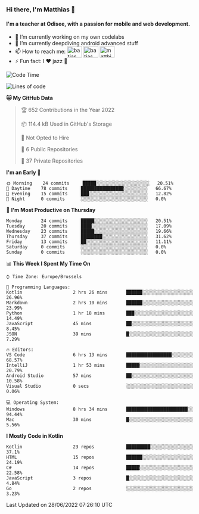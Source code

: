 ### Hi there, I'm Matthias 👋

#### I'm a teacher at Odisee, with a passion for mobile and web development.

- 🔭 I’m currently working on my own codelabs
- 🌱 I’m currently deepdiving android advanced stuff
- 📫 How to reach me: <a href="https://dev.to/batjas" target="_blank"><img align="center" src="https://raw.githubusercontent.com/rahuldkjain/github-profile-readme-generator/master/src/images/icons/Social/devto.svg" alt="batjas" height="30" width="40" /></a>
<a href="https://twitter.com/batjas" target="_blank"><img align="center" src="https://raw.githubusercontent.com/rahuldkjain/github-profile-readme-generator/master/src/images/icons/Social/twitter.svg" alt="batjas" height="30" width="40" /></a>
<a href="https://linkedin.com/in/matthiasdruwé" target="_blank"><img align="center" src="https://raw.githubusercontent.com/rahuldkjain/github-profile-readme-generator/master/src/images/icons/Social/linked-in-alt.svg" alt="matthiasdruwé" height="30" width="40" /></a>
- ⚡ Fun fact: I ❤ jazz 🎷


<!--START_SECTION:waka-->
![Code Time](http://img.shields.io/badge/Code%20Time-346%20hrs%204%20mins-blue)

![Lines of code](https://img.shields.io/badge/From%20Hello%20World%20I%27ve%20Written-391%20Thousand%20lines%20of%20code-blue)

**🐱 My GitHub Data** 

> 🏆 652 Contributions in the Year 2022
 > 
> 📦 114.4 kB Used in GitHub's Storage 
 > 
> 🚫 Not Opted to Hire
 > 
> 📜 6 Public Repositories 
 > 
> 🔑 37 Private Repositories  
 > 
**I'm an Early 🐤** 

```text
🌞 Morning    24 commits     █████░░░░░░░░░░░░░░░░░░░░   20.51% 
🌆 Daytime    78 commits     ████████████████░░░░░░░░░   66.67% 
🌃 Evening    15 commits     ███░░░░░░░░░░░░░░░░░░░░░░   12.82% 
🌙 Night      0 commits      ░░░░░░░░░░░░░░░░░░░░░░░░░   0.0%

```
📅 **I'm Most Productive on Thursday** 

```text
Monday       24 commits     █████░░░░░░░░░░░░░░░░░░░░   20.51% 
Tuesday      20 commits     ████░░░░░░░░░░░░░░░░░░░░░   17.09% 
Wednesday    23 commits     █████░░░░░░░░░░░░░░░░░░░░   19.66% 
Thursday     37 commits     ████████░░░░░░░░░░░░░░░░░   31.62% 
Friday       13 commits     ██░░░░░░░░░░░░░░░░░░░░░░░   11.11% 
Saturday     0 commits      ░░░░░░░░░░░░░░░░░░░░░░░░░   0.0% 
Sunday       0 commits      ░░░░░░░░░░░░░░░░░░░░░░░░░   0.0%

```


📊 **This Week I Spent My Time On** 

```text
⌚︎ Time Zone: Europe/Brussels

💬 Programming Languages: 
Kotlin                   2 hrs 26 mins       ██████░░░░░░░░░░░░░░░░░░░   26.96% 
Markdown                 2 hrs 10 mins       ██████░░░░░░░░░░░░░░░░░░░   23.99% 
Python                   1 hr 18 mins        ███░░░░░░░░░░░░░░░░░░░░░░   14.49% 
JavaScript               45 mins             ██░░░░░░░░░░░░░░░░░░░░░░░   8.45% 
JSON                     39 mins             █░░░░░░░░░░░░░░░░░░░░░░░░   7.29%

🔥 Editors: 
VS Code                  6 hrs 13 mins       █████████████████░░░░░░░░   68.57% 
IntelliJ                 1 hr 53 mins        █████░░░░░░░░░░░░░░░░░░░░   20.79% 
Android Studio           57 mins             ██░░░░░░░░░░░░░░░░░░░░░░░   10.58% 
Visual Studio            0 secs              ░░░░░░░░░░░░░░░░░░░░░░░░░   0.06%

💻 Operating System: 
Windows                  8 hrs 34 mins       ███████████████████████░░   94.44% 
Mac                      30 mins             █░░░░░░░░░░░░░░░░░░░░░░░░   5.56%

```

**I Mostly Code in Kotlin** 

```text
Kotlin                   23 repos            █████████░░░░░░░░░░░░░░░░   37.1% 
HTML                     15 repos            ██████░░░░░░░░░░░░░░░░░░░   24.19% 
C#                       14 repos            █████░░░░░░░░░░░░░░░░░░░░   22.58% 
JavaScript               3 repos             █░░░░░░░░░░░░░░░░░░░░░░░░   4.84% 
Go                       2 repos             ░░░░░░░░░░░░░░░░░░░░░░░░░   3.23%

```



 Last Updated on 28/06/2022 07:26:10 UTC
<!--END_SECTION:waka-->
